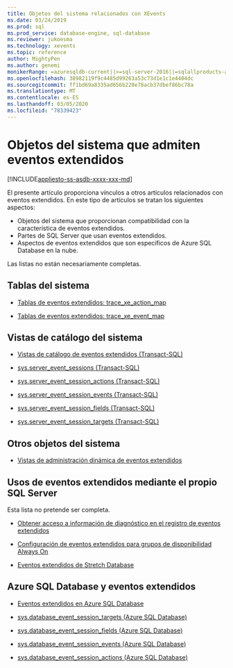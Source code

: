 ```yaml
---
title: Objetos del sistema relacionados con XEvents
ms.date: 03/24/2019
ms.prod: sql
ms.prod_service: database-engine, sql-database
ms.reviewer: jukoesma
ms.technology: xevents
ms.topic: reference
author: MightyPen
ms.author: genemi
monikerRange: =azuresqldb-current||>=sql-server-2016||=sqlallproducts-allversions||>=sql-server-linux-2017||=azuresqldb-mi-current
ms.openlocfilehash: 38982119f9c4485d99263a53c73d1e1c1e4404dc
ms.sourcegitcommit: ff1bd69a8335ad656b220e78acb37dbef86bc78a
ms.translationtype: MT
ms.contentlocale: es-ES
ms.lasthandoff: 03/05/2020
ms.locfileid: "78339423"
---
```

# <a name="system-objects-that-support-extended-events"></a>Objetos del sistema que admiten eventos extendidos

[!INCLUDE[appliesto-ss-asdb-xxxx-xxx-md](../../includes/appliesto-ss-asdb-xxxx-xxx-md.md)]

El presente artículo proporciona vínculos a otros artículos relacionados con eventos extendidos. En este tipo de artículos se tratan los siguientes aspectos:

- Objetos del sistema que proporcionan compatibilidad con la característica de eventos extendidos.
- Partes de SQL Server que usan eventos extendidos.
- Aspectos de eventos extendidos que son específicos de Azure SQL Database en la nube.

Las listas no están necesariamente completas.

## <a name="system-tables"></a>Tablas del sistema

- [Tablas de eventos extendidos: trace_xe_action_map](../system-tables/extended-events-tables-trace-xe-action-map.md)

- [Tablas de eventos extendidos: trace_xe_event_map](../system-tables/extended-events-tables-trace-xe-event-map.md)

## <a name="system-catalog-views"></a>Vistas de catálogo del sistema

- [Vistas de catálogo de eventos extendidos (Transact-SQL)](../system-catalog-views/extended-events-catalog-views-transact-sql.md)

- [sys.server_event_sessions (Transact-SQL)](../system-catalog-views/sys-server-event-sessions-transact-sql.md)

- [sys.server_event_session_actions (Transact-SQL)](../system-catalog-views/sys-server-event-session-actions-transact-sql.md)

- [sys.server_event_session_events (Transact-SQL)](../system-catalog-views/sys-server-event-session-events-transact-sql.md)

- [sys.server_event_session_fields (Transact-SQL)](../system-catalog-views/sys-server-event-session-fields-transact-sql.md)

- [sys.server_event_session_targets (Transact-SQL)](../system-catalog-views/sys-server-event-session-targets-transact-sql.md)

## <a name="other-system-objects"></a>Otros objetos del sistema

- [Vistas de administración dinámica de eventos extendidos](../system-dynamic-management-views/extended-events-dynamic-management-views.md)

## <a name="uses-of-extended-events-by-sql-server-itself"></a>Usos de eventos extendidos mediante el propio SQL Server

Esta lista no pretende ser completa.

- [Obtener acceso a información de diagnóstico en el registro de eventos extendidos](../native-client/features/accessing-diagnostic-information-in-the-extended-events-log.md)

- [Configuración de eventos extendidos para grupos de disponibilidad Always On](../../database-engine/availability-groups/windows/always-on-extended-events.md)

- [Eventos extendidos de Stretch Database](../../sql-server/stretch-database/extended-events-for-stretch-database.md)

## <a name="azure-sql-database-and-extended-events"></a>Azure SQL Database y eventos extendidos

- [Eventos extendidos en Azure SQL Database](/azure/sql-database/sql-database-xevent-db-diff-from-svr)

- [sys.database_event_session_targets (Azure SQL Database)](../system-catalog-views/sys-database-event-session-targets-azure-sql-database.md)

- [sys.database_event_session_fields (Azure SQL Database)](../system-catalog-views/sys-database-event-session-fields-azure-sql-database.md)

- [sys.database_event_session_events (Azure SQL Database)](../system-catalog-views/sys-database-event-session-events-azure-sql-database.md)

- [sys.database_event_session_actions (Azure SQL Database)](../system-catalog-views/sys-database-event-session-actions-azure-sql-database.md)
